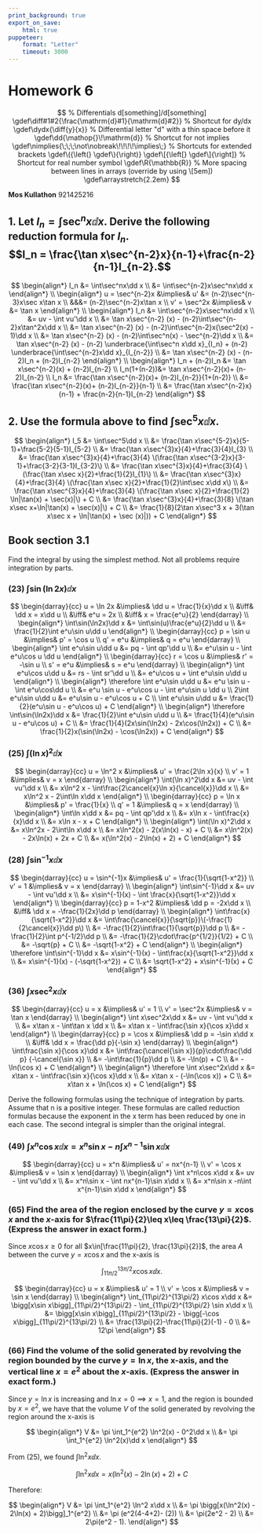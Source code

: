 ```yaml
---
print_background: true
export_on_save:
    html: true
puppeteer:
    format: "Letter"
    timeout: 3000
---
```


# Homework 6

$$
    % Differentials d[something]/d[something]
    \gdef\diff#1#2{\frac{\mathrm{d}#1}{\mathrm{d}#2}}
    % Shortcut for dy/dx
    \gdef\dydx{\diff{y}{x}}
    % Differential letter "d" with a thin space before it
    \gdef\dd{\mathop{}\!\mathrm{d}}
    % Shortcut for not implies
    \gdef\nimplies{\;\;\;\not\nobreak\!\!\!\!\implies\;}
    % Shortcuts for extended brackets
    \gdef\({\left(} \gdef\){\right)}
    \gdef\[{\left[} \gdef\]{\right]}
    % Shortcut for real number symbol
    \gdef\R{\mathbb{R}}
    % More spacing between lines in arrays (override by using \[5em])
    \gdef\arraystretch{2.2em}
$$

**Mos Kullathon**
921425216

## 1\. Let $I_n = \int\sec^nx\dd x$. Derive the following reduction formula for $I_n$. $$I_n = \frac{\tan x\sec^{n-2}x}{n-1}+\frac{n-2}{n-1}I_{n-2}.$$

$$
\begin{align*}
    I_n &= \int\sec^nx\dd x
    \\
    &= \int\sec^{n-2}x\sec^nx\dd x
\end{align*}
\\
\begin{align*}
    u = \sec^{n-2}x &\implies& u' &= (n-2)\sec^{n-3}x\sec x\tan x
    \\
    &&&= (n-2)\sec^{n-2}x\tan x
    \\
    v' = \sec^2x &\implies& v &= \tan x
\end{align*}
\\
\begin{align*}
    I_n &= \int\sec^{n-2}x\sec^nx\dd x
    \\
    &= uv - \int vu'\dd x
    \\
    &= \tan x\sec^{n-2} (x) - (n-2)\int\sec^{n-2}x\tan^2x\dd x
    \\
    &= \tan x\sec^{n-2} (x) - (n-2)\int\sec^{n-2}x(\sec^2(x) - 1)\dd x
    \\
    &= \tan x\sec^{n-2} (x) - (n-2)\int\sec^n(x) - \sec^{n-2}\dd x
    \\
    &= \tan x\sec^{n-2} (x) - (n-2)
    \underbrace{\int\sec^n x\dd x}_{I_n}
    + (n-2)
    \underbrace{\int\sec^{n-2}x\dd x}_{I_{n-2}}
    \\
    &= \tan x\sec^{n-2} (x) - (n-2)I_n
    + (n-2)I_{n-2}
\end{align*}
\\
\begin{align*}
    I_n + (n-2)I_n &= \tan x\sec^{n-2}(x) + (n-2)I_{n-2}
    \\
    I_n(1+(n-2))&= \tan x\sec^{n-2}(x)+ (n-2)I_{n-2}
    \\
    I_n &= \frac{\tan x\sec^{n-2}(x)+ (n-2)I_{n-2}}{1+(n-2)}
    \\
    &= \frac{\tan x\sec^{n-2}(x)+ (n-2)I_{n-2}}{n-1}
    \\
    &= \frac{\tan x\sec^{n-2}x}{n-1} + \frac{n-2}{n-1}I_{n-2}
\end{align*}
$$


## 2\. Use the formula above to find $\int\sec^5x\dd x$.

$$
\begin{align*}
    I_5 &= \int\sec^5\dd x
    \\
    &= \frac{\tan x\sec^{5-2}x}{5-1}+\frac{5-2}{5-1}I_{5-2}
    \\
    &= \frac{\tan x\sec^{3}x}{4}+\frac{3}{4}I_{3}
    \\
    &= \frac{\tan x\sec^{3}x}{4}+\frac{3}{4}
    \(\frac{\tan x\sec^{3-2}x}{3-1}+\frac{3-2}{3-1}I_{3-2}\)
    \\
    &= \frac{\tan x\sec^{3}x}{4}+\frac{3}{4}
    \(\frac{\tan x\sec x}{2}+\frac{1}{2}I_{1}\)
    \\
    &= \frac{\tan x\sec^{3}x}{4}+\frac{3}{4}
    \(\frac{\tan x\sec x}{2}+\frac{1}{2}\int\sec x\dd x\)
    \\
    &= \frac{\tan x\sec^{3}x}{4}+\frac{3}{4}
    \(\frac{\tan x\sec x}{2}+\frac{1}{2}
    \ln|\tan(x) + \sec(x)|\) + C
    \\
    &= \frac{\tan x\sec^{3}x}{4}+\frac{3}{8}
    \(\tan x\sec x+\ln|\tan(x) + \sec(x)|\) + C
    \\
    &= \frac{1}{8}(2\tan x\sec^3 x +
    3(\tan x\sec x + \ln|\tan(x) + \sec (x)|)) + C
\end{align*}
$$

## Book section 3.1

Find the integral by using the simplest method. Not all problems require integration by parts.

### (23) $\displaystyle\int\sin(\ln2x)\dd x$

$$
\begin{darray}{cc}
    u = \ln 2x &\implies& \dd u = \frac{1}{x}\dd x
    \\
    &\iff& \dd x = x\dd u
    \\
    &\iff& e^u = 2x
    \\
    &\iff& x = \frac{e^u}{2}
\end{darray}
\\
\begin{align*}
    \int\sin(\ln2x)\dd x &= \int\sin(u)\frac{e^u}{2}\dd u
    \\
    &= \frac{1}{2}\int e^u\sin u\dd u
\end{align*}
\\
\begin{darray}{cc}
    p = \sin u &\implies& p' = \cos u
    \\
    q' = e^u &\implies& q = e^u
\end{darray}
\\
\begin{align*}
    \int e^u\sin u\dd u &= pq - \int qp'\dd u
    \\
    &= e^u\sin u - \int e^u\cos u \dd u
\end{align*}
\\
\begin{darray}{cc}
    r = \cos u &\implies& r' = -\sin u
    \\
    s' = e^u &\implies& s = e^u
\end{darray}
\\
\begin{align*}
    \int e^u\cos u\dd u &= rs - \int sr'\dd u
    \\
    &= e^u\cos u + \int e^u\sin u\dd u
\end{align*}
\\
\begin{align*}
    \therefore \int e^u\sin u\dd u
    &= e^u \sin u - \int e^u\cos\dd u
    \\
    &= e^u \sin u - e^u\cos u - \int e^u\sin u \dd u
    \\
    2\int e^u\sin u\dd u &= e^u\sin u - e^u\cos u + C
    \\
    \int e^u\sin u\dd u &= \frac{1}{2}(e^u\sin u - e^u\cos u) + C
\end{align*}
\\
\begin{align*}
    \therefore
    \int\sin(\ln2x)\dd x &= \frac{1}{2}\int e^u\sin u\dd u
    \\
    &= \frac{1}{4}(e^u\sin u - e^u\cos u) + C
    \\
    &= \frac{1}{4}(2x\sin(\ln2x) - 2x\cos(\ln2x)) + C
    \\
    &= \frac{1}{2}x(\sin(\ln2x) - \cos(\ln2x)) + C
\end{align*}
$$

### (25) $\displaystyle\int(\ln x)^2\dd x$

$$
\begin{darray}{cc}
    u = \ln^2 x &\implies& u' = \frac{2\ln x}{x}
    \\
    v' = 1 &\implies& v = x
\end{darray}
\\
\begin{align*}
    \int(\ln x)^2\dd x &= uv - \int vu'\dd x
    \\
    &= x\ln^2 x - \int\frac{2\cancel{x}\ln x}{\cancel{x}}\dd x
    \\
    &= x\ln^2 x - 2\int\ln x\dd x
\end{align*}
\\
\begin{darray}{cc}
    p = \ln x &\implies& p' = \frac{1}{x}
    \\
    q' = 1 &\implies& q = x
\end{darray}
\\
\begin{align*}
    \int\ln x\dd x &= pq - \int qp'\dd x
    \\
    &= x\ln x - \int\frac{x}{x}\dd x
    \\
    &= x\ln x - x + C
\end{align*}
\\
\begin{align*}
    \int(\ln x)^2\dd x &= x\ln^2x - 2\int\ln x\dd x
    \\
    &= x\ln^2(x) - 2(x\ln(x) - x) + C
    \\
    &= x\ln^2(x) - 2x\ln(x) + 2x + C
    \\
    &= x(\ln^2(x) - 2\ln(x) + 2) + C
\end{align*}
$$

### (28) $\displaystyle\int\sin^{-1}x\dd x$

$$
\begin{darray}{cc}
    u = \sin^{-1}x &\implies& u' = \frac{1}{\sqrt{1-x^2}}
    \\
    v' = 1 &\implies& v = x
\end{darray}
\\
\begin{align*}
    \int\sin^{-1}\dd x &= uv - \int vu'\dd x
    \\
    &= x\sin^{-1}(x) - \int \frac{x}{\sqrt{1-x^2}}\dd x
\end{align*}
\\
\begin{darray}{cc}
    p = 1-x^2 &\implies& \dd p = -2x\dd x
    \\
    &\iff& \dd x = -\frac{1}{2x}\dd p
\end{darray}
\\
\begin{align*}
    \int\frac{x}{\sqrt{1-x^2}}\dd x
    &= \int\frac{\cancel{x}}{\sqrt{p}}\(-\frac{1}{2\cancel{x}}\dd p\)
    \\
    &= -\frac{1}{2}\int\frac{1}{\sqrt{p}}\dd p
    \\
    &= -\frac{1}{2}\int p^{-1/2}\dd p
    \\
    &= -\frac{1}{2}\cdot\frac{p^{1/2}}{1/2} + C
    \\
    &= -\sqrt{p} + C
    \\
    &= -\sqrt{1-x^2} + C
\end{align*}
\\
\begin{align*}
    \therefore \int\sin^{-1}\dd x
    &= x\sin^{-1}(x) - \int\frac{x}{\sqrt{1-x^2}}\dd x
    \\
    &= x\sin^{-1}(x) - (-\sqrt{1-x^2}) + C
    \\
    &= \sqrt{1-x^2} + x\sin^{-1}(x) + C
\end{align*}
$$


### (36) $\displaystyle\int x\sec^2x\dd x$

$$
\begin{darray}{cc}
    u = x &\implies& u' = 1
    \\
    v' = \sec^2x &\implies& v = \tan x
\end{darray}
\\
\begin{align*}
    \int x\sec^2x\dd x &= uv - \int vu'\dd x
    \\
    &= x\tan x - \int\tan x \dd x
    \\
    &= x\tan x - \int\frac{\sin x}{\cos x}\dd x
\end{align*}
\\
\begin{darray}{cc}
    p = \cos x &\implies& \dd p = -\sin x\dd x
    \\
    &\iff& \dd x = \frac{\dd p}{-\sin x}
\end{darray}
\\
\begin{align*}
    \int\frac{\sin x}{\cos x}\dd x
    &= \int\frac{\cancel{\sin x}}{p}\cdot\frac{\dd p}
    {-\cancel{\sin x}}
    \\
    &= -\int\frac{1}{p}\dd p
    \\
    &= -\ln(p) + C
    \\
    &= -\ln(\cos x) + C
\end{align*}
\\
\begin{align*}
    \therefore \int x\sec^2x\dd x
    &= x\tan x - \int\frac{\sin x}{\cos x}\dd x
    \\
    &= x\tan x - (-\ln(\cos x)) + C
    \\
    &= x\tan x + \ln(\cos x) + C
\end{align*}
$$

Derive the following formulas using the technique of integration by parts. Assume that n is a positive integer. These formulas are called reduction formulas because the exponent in the x term has been reduced by one in each case. The second integral is simpler than the original integral.

### (49) $\displaystyle\int x^n\cos x\dd x = x^n\sin x - n\int x^{n-1}\sin x\dd x$

$$
\begin{darray}{cc}
    u = x^n &\implies& u' = nx^{n-1}
    \\
    v' = \cos x &\implies& v = \sin x
\end{darray}
\\
\begin{align*}
    \int x^n\cos x\dd x &= uv - \int vu'\dd x
    \\
    &= x^n\sin x - \int nx^{n-1}\sin x\dd x
    \\
    &= x^n\sin x -n\int x^{n-1}\sin x\dd x
\end{align*}
$$

### (65) Find the area of the region enclosed by the curve $y=x\cos x$ and the *x*-axis for $\frac{11\pi}{2}\leq x\leq \frac{13\pi}{2}$.  (Express the answer in exact form.)

Since $x\cos x \ge 0$ for all $x\in[\frac{11\pi}{2}, \frac{13\pi}{2}]$, the area $A$ between the curve $y=x\cos x$ and the x-axis is

$$
\int_{11\pi/2}^{13\pi/2} x\cos x\dd x.
$$

$$
\begin{darray}{cc}
    u = x &\implies& u' = 1
    \\
    v' = \cos x &\implies& v = \sin x
\end{darray}
\\
\begin{align*}
    \int_{11\pi/2}^{13\pi/2} x\cos x\dd x
    &= \bigg[x\sin x\bigg]_{11\pi/2}^{13\pi/2}
    - \int_{11\pi/2}^{13\pi/2} \sin x\dd x
    \\
    &= \bigg[x\sin x\bigg]_{11\pi/2}^{13\pi/2}
    - \bigg[-\cos x\bigg]_{11\pi/2}^{13\pi/2}
    \\
    &= \frac{13\pi}{2}-\frac{11\pi}{2}(-1) - 0
    \\
    &= 12\pi
\end{align*}
$$

### (66) Find the volume of the solid generated by revolving the region bounded by the curve $y=\ln x$, the x-axis, and the vertical line $x=e^2$ about the *x*-axis. (Express the answer in exact form.)

Since $y=\ln x$ is increasing and $\ln x = 0 \implies x = 1$, and the region is bounded by $x=e^2$, we have that the volume $V$ of the solid generated by revolving the region around the x-axis is

$$
\begin{align*}
    V &= \pi \int_1^{e^2} \ln^2(x) - 0^2\dd x
    \\
    &= \pi \int_1^{e^2} \ln^2(x)\dd x
\end{align*}
$$

From (25), we found $\int\ln^2 x\dd x$.

$$
\int \ln^2 x \dd x = x(\ln^2(x) - 2\ln(x) + 2) + C
$$

Therefore:

$$
\begin{align*}
    V &= \pi \int_1^{e^2} \ln^2 x\dd x
    \\
    &= \pi \bigg[x(\ln^2(x) - 2\ln(x) + 2)\bigg]_1^{e^2}
    \\
    &= \pi (e^2(4-4+2)- (2))
    \\
    &= \pi(2e^2 - 2)
    \\
    &= 2\pi(e^2 - 1).
\end{align*}
$$

